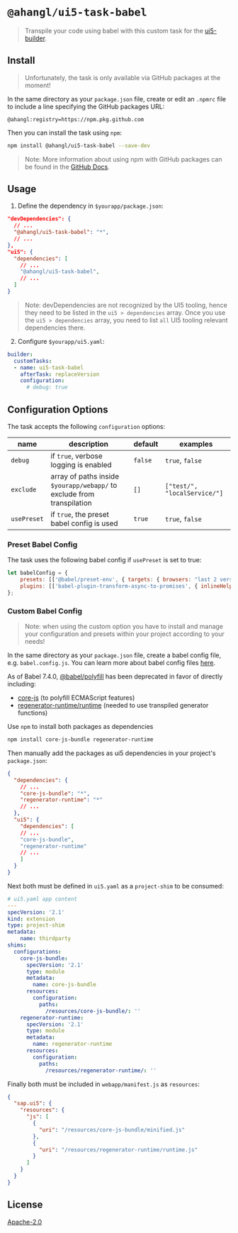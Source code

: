 # `@ahangl/ui5-task-babel`

> Transpile your code using babel with this custom task for the [ui5-builder](https://github.com/SAP/ui5-builder).

## Install
> Unfortunately, the task is only available via GitHub packages at the moment!

In the same directory as your `package.json` file, create or edit an `.npmrc` file to include a line specifying the GitHub packages URL:
```
@ahangl:registry=https://npm.pkg.github.com
```

Then you can install the task using `npm`:
```sh
npm install @ahangl/ui5-task-babel --save-dev
```

>Note: More information about using npm with GitHub packages can be found in the [GitHub Docs](https://docs.github.com/en/packages/working-with-a-github-packages-registry/working-with-the-npm-registry).

## Usage

1. Define the dependency in `$yourapp/package.json`:
```json
"devDependencies": {
  // ...
  "@ahangl/ui5-task-babel": "*",
  // ...
},
"ui5": {
  "dependencies": [
    // ...
    "@ahangl/ui5-task-babel",
    // ...
  ]
}
```

> Note: devDependencies are not recognized by the UI5 tooling, hence they need to be listed in the `ui5 > dependencies` array. Once you use the `ui5 > dependencies` array, you need to list `all` UI5 tooling relevant dependencies there.


2. Configure `$yourapp/ui5.yaml`:
```yaml
builder:
  customTasks:
  - name: ui5-task-babel
    afterTask: replaceVersion
    configuration:
      # debug: true
```

## Configuration Options

The task accepts the following `configuration` options:

| name | description | default | examples |
| ---- | ----------- | ------- | -------- |
| `debug` | if `true`, verbose logging is enabled | `false` | `true`, `false` |
| `exclude` | array of paths inside `$yourapp/webapp/` to exclude from transpilation | `[]` | `["test/", "localService/"]` |
| `usePreset` | if `true`, the preset babel config is used | `true` | `true`, `false` |

### Preset Babel Config

The task uses the following babel config if `usePreset` is set to true:
```js
let babelConfig = {
    presets: [['@babel/preset-env', { targets: { browsers: "last 2 versions, ie 10-11" } }]],
    plugins: [['babel-plugin-transform-async-to-promises', { inlineHelpers: true }]]
};
```

### Custom Babel Config

> Note: when using the custom option you have to install and manage your configuration and presets within your project according to your needs!

In the same directory as your `package.json` file, create a babel config file, e.g. `babel.config.js`. You can learn more about babel config files [here](https://babeljs.io/docs/en/config-files).

As of Babel 7.4.0, [@babel/polyfill](https://babeljs.io/docs/en/babel-polyfill) has been deprecated in favor of directly including:
- [core-js](https://github.com/zloirock/core-js) (to polyfill ECMAScript features)
- [regenerator-runtime/runtime](https://github.com/facebook/regenerator/tree/master/packages/runtime) (needed to use transpiled generator functions)

Use `npm` to install both packages as dependencies
```sh
npm install core-js-bundle regenerator-runtime
```

Then manually add the packages as ui5 dependencies in your project's `package.json`:
```json
{
  "dependencies": {
    // ...
    "core-js-bundle": "*",
    "regenerator-runtime": "*"
    // ...
  },
  "ui5": {
    "dependencies": [
    // ...
    "core-js-bundle",
    "regenerator-runtime"
    // ...
    ]
  }
}
```

Next both must be defined in `ui5.yaml` as a `project-shim` to be consumed:
```yml
# ui5.yaml app content
---
specVersion: '2.1'
kind: extension
type: project-shim
metadata:
    name: thirdparty
shims:
  configurations:
    core-js-bundle:
      specVersion: '2.1'
      type: module
      metadata:
        name: core-js-bundle
      resources:
        configuration:
          paths:
            /resources/core-js-bundle/: ''
    regenerator-runtime:
      specVersion: '2.1'
      type: module
      metadata:
        name: regenerator-runtime
      resources:
        configuration:
          paths:
            /resources/regenerator-runtime/: ''
```

Finally both must be included in `webapp/manifest.js` as `resources`:
```json
{
  "sap.ui5": {
    "resources": {
      "js": [
        {
          "uri": "/resources/core-js-bundle/minified.js"
        },
        {
          "uri": "/resources/regenerator-runtime/runtime.js"
        }
      ]
    }
  }
}
```

## License
[Apache-2.0](LICENSE)

